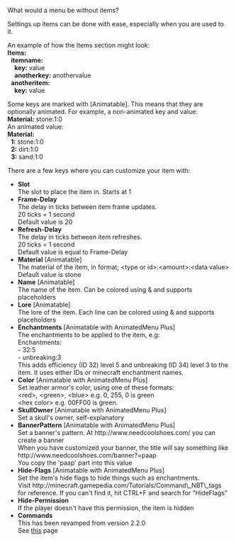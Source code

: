What would a menu be without items?

Settings up items can be done with ease, especially when you are used to it.

An example of how the Items section might look:<br/>
<b>Items:</b><br/>
&nbsp;&nbsp;<b>itemname:</b><br/>
&nbsp;&nbsp;&nbsp;&nbsp;<b>key:</b> value<br/>
&nbsp;&nbsp;&nbsp;&nbsp;<b>anotherkey:</b> anothervalue<br/>
&nbsp;&nbsp;<b>anotheritem:</b><br/>
&nbsp;&nbsp;&nbsp;&nbsp;<b>key:</b> value

Some keys are marked with [Animatable]. This means that they are optionally animated. For example, a non-animated key and value:<br/>
<b>Material:</b> stone:1:0<br/>
An animated value:<br/>
<b>Material:</b><br/>
&nbsp;&nbsp;<b>1:</b> stone:1:0<br/>
&nbsp;&nbsp;<b>2:</b> dirt:1:0<br/>
&nbsp;&nbsp;<b>3:</b> sand:1:0<br/>
  

There are a few keys where you can customize your item with:
<ul>
  <li>
    <b>Slot</b><br/>
    The slot to place the item in. Starts at 1
  </li>
  <li>
    <b>Frame-Delay</b><br/>
    The delay in ticks between item frame updates.<br/>
    20 ticks = 1 second<br/>
    Default value is 20
  </li>
  <li>
    <b>Refresh-Delay</b><br/>
    The delay in ticks between item refreshes.<br/>
    20 ticks = 1 second<br/>
    Default value is equal to Frame-Delay
  </li>
  <li>
    <b>Material</b> [Animatable]<br/>
    The material of the item, in format;
    &lt;type or id&gt;:&lt;amount&gt;:&lt;data value&gt;<br/>
    Default value is stone
  </li>
  <li>
    <b>Name</b> [Animatable]<br/>
    The name of the item. Can be colored using & and supports placeholders
  </li>
  <li>
    <b>Lore</b> [Animatable]<br/>
    The lore of the item. Each line can be colored using & and supports placeholders
  </li>
  <li>
    <b>Enchantments</b> [Animatable with AnimatedMenu Plus]<br/>
    The enchantments to be applied to the item, e.g:<br/>
    Enchantments:<br/>
    - 32:5<br/>
    - unbreaking:3<br/>
    This adds efficiency (ID 32) level 5 and unbreaking (ID 34) level 3 to the item. It uses either IDs or minecraft enchantment names.
  </li>
  <li>
  	<b>Color</b> [Animatable with AnimatedMenu Plus]</br>
  	Set leather armor's color, using one of these formats:<br/>
  	&lt;red>, &lt;green&gt;, &lt;blue&gt; e.g. 0, 255, 0 is green<br/>
  	&lt;hex color&gt; e.g. 00FF00 is green.
  </li>
  <li>
  	<b>SkullOwner</b> [Animatable with AnimatedMenu Plus]</br>
  	Set a skull's owner, self-explanatory
  </li>
  <li>
  	<b>BannerPattern</b> [Animatable with AnimatedMenu Plus]</br>
  	Set a banner's pattern. At http://www.needcoolshoes.com/ you can create a banner</br>
  	When you have customized your banner, the title will say something like http://www.needcoolshoes.com/banner?=paap<br/>
  	You copy the 'paap' part into this value
  </li>
  <li>
  	<b>Hide-Flags</b> [Animatable with AnimatedMenu Plus]</br>
  	Set the item's hide flags to hide things such as enchantments.<br/>
  	Visit http://minecraft.gamepedia.com/Tutorials/Command\_NBT\_tags for reference. If you can't find it, hit CTRL+F and search for "HideFlags"
  </li>
  <li>
    <b>Hide-Permission</b><br/>
    If the player doesn't have this permission, the item is hidden
  </li>
  <li>
    <b>Commands</b><br/>
    This has been revamped from version 2.2.0<br/>
    See <a href="https://github.com/megamichiel/AnimatedMenu/blob/master/tutorials/Setting%20up%20item%20commands.md">this</a> page
  </li>
</ul>